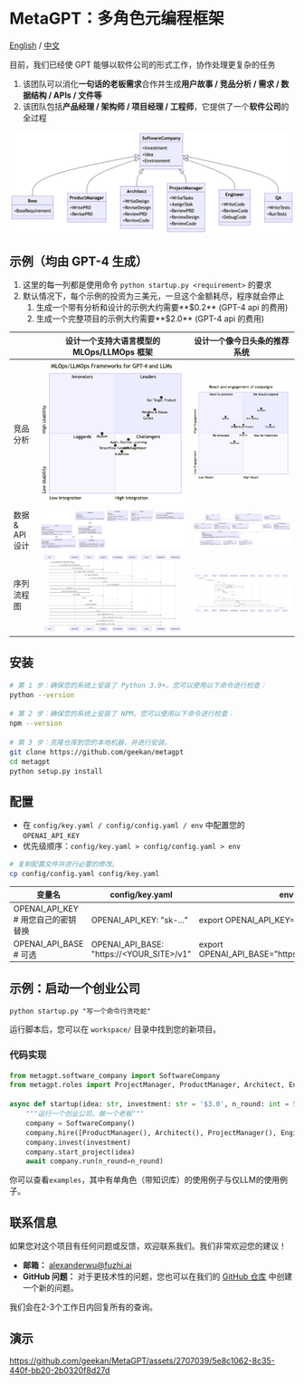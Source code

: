 # MetaGPT：多角色元编程框架

[English](./README.md) / [中文](./README_CN.md)

目前，我们已经使 GPT 能够以软件公司的形式工作，协作处理更复杂的任务

1. 该团队可以消化**一句话的老板需求**合作并生成**用户故事 / 竞品分析 / 需求 / 数据结构 / APIs / 文件等**
2. 该团队包括**产品经理 / 架构师 / 项目经理 / 工程师**，它提供了一个**软件公司**的全过程

![一个完全由大语言模型角色构成的软件公司](./resources/software_company_cd.jpeg)

## 示例（均由 GPT-4 生成）

1. 这里的每一列都是使用命令 `python startup.py <requirement>` 的要求
2. 默认情况下，每个示例的投资为三美元，一旦这个金额耗尽，程序就会停止
   1. 生成一个带有分析和设计的示例大约需要**$0.2** (GPT-4 api 的费用)
   2. 生成一个完整项目的示例大约需要**$2.0** (GPT-4 api 的费用)

|             | 设计一个支持大语言模型的 MLOps/LLMOps 框架                                                              | 设计一个像今日头条的推荐系统                                                                                |
|-------------|-------------------------------------------------------------------------------------------|-----------------------------------------------------------------------------------------------|
| 竞品分析        | ![LLMOps 竞品分析](resources/workspace/llmops_framework/resources/competitive_analysis.png)   | ![今日头条 Recsys 竞品分析](resources/workspace/content_rec_sys/resources/competitive_analysis.png)   |
| 数据 & API 设计 | ![LLMOps 数据 & API 设计](resources/workspace/llmops_framework/resources/data_api_design.png) | ![今日头条 Recsys 数据 & API 设计](resources/workspace/content_rec_sys/resources/data_api_design.png) |
| 序列流程图       | ![LLMOps 序列流程图](resources/workspace/llmops_framework/resources/seq_flow.png)              | ![今日头条 Recsys 序列流程图](resources/workspace/content_rec_sys/resources/seq_flow.png)              |

## 安装

```bash
# 第 1 步：确保您的系统上安装了 Python 3.9+。您可以使用以下命令进行检查：
python --version

# 第 2 步：确保您的系统上安装了 NPM。您可以使用以下命令进行检查：
npm --version

# 第 3 步：克隆仓库到您的本地机器，并进行安装。
git clone https://github.com/geekan/metagpt
cd metagpt
python setup.py install
```

## 配置

- 在 `config/key.yaml / config/config.yaml / env` 中配置您的 `OPENAI_API_KEY`
- 优先级顺序：`config/key.yaml > config/config.yaml > env`

```bash
# 复制配置文件并进行必要的修改。
cp config/config.yaml config/key.yaml
```

| 变量名                              | config/key.yaml                           | env                            |
|--------------------------------------------|-------------------------------------------|--------------------------------|
| OPENAI_API_KEY # 用您自己的密钥替换 | OPENAI_API_KEY: "sk-..."                  | export OPENAI_API_KEY="sk-..." |
| OPENAI_API_BASE # 可选  | OPENAI_API_BASE: "https://<YOUR_SITE>/v1" | export OPENAI_API_BASE="https://<YOUR_SITE>/v1"   |

## 示例：启动一个创业公司

```shell
python startup.py "写一个命令行贪吃蛇"
```

运行脚本后，您可以在 `workspace/` 目录中找到您的新项目。

### 代码实现

```python
from metagpt.software_company import SoftwareCompany
from metagpt.roles import ProjectManager, ProductManager, Architect, Engineer

async def startup(idea: str, investment: str = '$3.0', n_round: int = 5):
    """运行一个创业公司。做一个老板"""
    company = SoftwareCompany()
    company.hire([ProductManager(), Architect(), ProjectManager(), Engineer()])
    company.invest(investment)
    company.start_project(idea)
    await company.run(n_round=n_round)
```

你可以查看`examples`，其中有单角色（带知识库）的使用例子与仅LLM的使用例子。

## 联系信息

如果您对这个项目有任何问题或反馈，欢迎联系我们。我们非常欢迎您的建议！

- **邮箱：** alexanderwu@fuzhi.ai
- **GitHub 问题：** 对于更技术性的问题，您也可以在我们的 [GitHub 仓库](https://github.com/geekan/metagpt/issues) 中创建一个新的问题。

我们会在2-3个工作日内回复所有的查询。

## 演示

https://github.com/geekan/MetaGPT/assets/2707039/5e8c1062-8c35-440f-bb20-2b0320f8d27d
